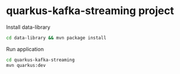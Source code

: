 # quarkus-kafka-streaming project

Install data-library
```bash
cd data-library && mvn package install
```
Run application
````bash
cd quarkus-kafka-streaming
mvn quarkus:dev
````
